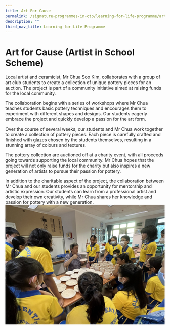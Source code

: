 ```yaml
---
title: Art For Cause
permalink: /signature-programmes-in-ctp/learning-for-life-programme/artforcause/
description: ""
third_nav_title: Learning for Life Programme
---
```

# Art for Cause (Artist in School Scheme) 

Local artist and ceramicist, Mr Chua Soo Kim, collaborates with a group of art club students to create a collection of unique pottery pieces for an auction. The project is part of a community initiative aimed at raising funds for the local community.

The collaboration begins with a series of workshops where Mr Chua teaches students basic pottery techniques and encourages them to experiment with different shapes and designs. Our students eagerly embrace the project and quickly develop a passion for the art form.

Over the course of several weeks, our students and Mr Chua work together to create a collection of pottery pieces. Each piece is carefully crafted and finished with glazes chosen by the students themselves, resulting in a stunning array of colours and textures.

The pottery collection are auctioned off at a charity event, with all proceeds going towards supporting the local community. Mr Chua hopes that the project will not only raise funds for the charity but also inspires a new generation of artists to pursue their passion for pottery.

In addition to the charitable aspect of the project, the collaboration between Mr Chua and our students provides an opportunity for mentorship and artistic expression. Our students can learn from a professional artist and develop their own creativity, while Mr Chua shares her knowledge and passion for pottery with a new generation.
![](/images/afc000.jpg)